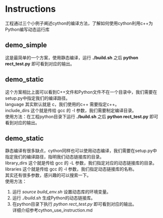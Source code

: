 ﻿Instructions
=============
工程通过三个小例子阐述cython的编译方法，了解如何使用cython利用c++为Python编写动态运行库

demo_simple
-------------
这是最简单的一个方案，使用静态编译，运行 **./build.sh** 之后 **python rect_test.py** 即可看到对应的输出。

demo_static
-------------
这个方案相比上面可以看到C++文件和Python文件不在一个目录中，我们需要在setup.py中指定我们的编译路径。  
language 其实默认就是 c，我们使用的c++ 需要指定c++。  
include_dirs 这个就是传给 gcc 的 -I 参数，我们需要制定编译目录。  
使用方法：在工程python目录下运行 **./build.sh** 之后 **python rect_test.py** 即可看到对应的输出。

demo_static
-------------
静态编译有很多缺点，cython同样也可以使用动态编译，我们需要在setup.py中指定我们的编译路径，指明我们动态链接库的目录。  
library_dirs 这个就是传给 gcc 的 -L 参数，我们指定对应的动态链接库的目录。  
libraries 这个就是传给 gcc 的 -l 参数，我们指定动态链接库的名称。  
其实还有很多参数，感兴趣的可以搜索一下。  
使用方法：  
1. 运行 _source build_env.sh_ 设置动态库的环境变量。  
2. 运行 _./build.sh_ 生成Python的动态链接库。  
3. 在python目录下执行 _python rect_test.py_ 即可看到对应的输出。  
详细介绍参考cython_use_instruction.md
